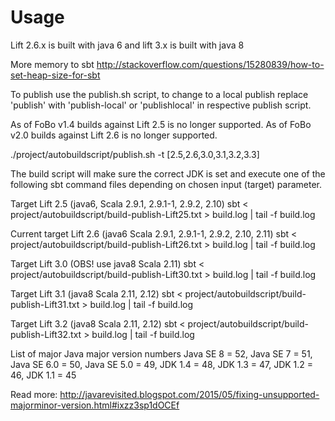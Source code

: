 
Usage  
===== 

Lift 2.6.x is built with java 6 and lift 3.x is built with java 8

More memory to sbt http://stackoverflow.com/questions/15280839/how-to-set-heap-size-for-sbt

To publish use the publish.sh script, to change to a local publish replace 'publish' with 'publish-local' or 
'publishlocal' in respective publish script.

As of FoBo v1.4 builds against Lift 2.5 is no longer supported.
As of FoBo v2.0 builds against Lift 2.6 is no longer supported. 

./project/autobuildscript/publish.sh -t [2.5,2.6,3.0,3.1,3.2,3.3]

The build script will make sure the correct JDK is set and execute one of the following 
sbt command files depending on chosen input (target) parameter.

Target Lift 2.5 (java6, Scala 2.9.1, 2.9.1-1, 2.9.2, 2.10)
sbt < project/autobuildscript/build-publish-Lift25.txt > build.log | tail -f build.log

Current target Lift 2.6 (java6 Scala 2.9.1, 2.9.1-1, 2.9.2, 2.10, 2.11)
sbt < project/autobuildscript/build-publish-Lift26.txt > build.log | tail -f build.log

Target Lift 3.0 (OBS! use java8 Scala 2.11)
sbt < project/autobuildscript/build-publish-Lift30.txt > build.log | tail -f build.log

Target Lift 3.1 (java8 Scala 2.11, 2.12)
sbt < project/autobuildscript/build-publish-Lift31.txt > build.log | tail -f build.log

Target Lift 3.2 (java8 Scala 2.11, 2.12)
sbt < project/autobuildscript/build-publish-Lift32.txt > build.log | tail -f build.log

List of major Java major version numbers
Java SE 8 = 52,
Java SE 7 = 51,
Java SE 6.0 = 50,
Java SE 5.0 = 49,
JDK 1.4 = 48,
JDK 1.3 = 47,
JDK 1.2 = 46,
JDK 1.1 = 45


Read more: http://javarevisited.blogspot.com/2015/05/fixing-unsupported-majorminor-version.html#ixzz3sp1dOCEf

